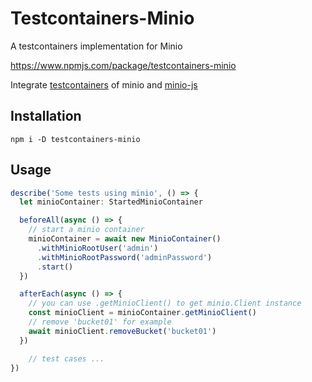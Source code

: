 # Testcontainers-Minio

A testcontainers implementation for Minio

https://www.npmjs.com/package/testcontainers-minio

Integrate [testcontainers](https://github.com/testcontainers/testcontainers-node) of minio and [minio-js](https://github.com/minio/minio-js)

## Installation

```
npm i -D testcontainers-minio
```

## Usage

```typescript
describe('Some tests using minio', () => {
  let minioContainer: StartedMinioContainer

  beforeAll(async () => {
    // start a minio container
    minioContainer = await new MinioContainer()
      .withMinioRootUser('admin')
      .withMinioRootPassword('adminPassword')
      .start()
  })

  afterEach(async () => {
    // you can use .getMinioClient() to get minio.Client instance
    const minioClient = minioContainer.getMinioClient()
    // remove 'bucket01' for example
    await minioClient.removeBucket('bucket01')
  })

    // test cases ...
})
```